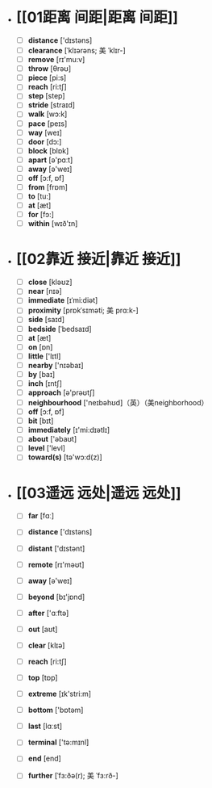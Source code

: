 - # [[01距离 间距|距离 间距]]
	- [ ] <span class="vocabulary">**distance**</span> ['dɪstəns]
	- [ ] <span class="vocabulary">**clearance**</span> [ˈklɪərəns; 美 ˈklɪr-]
	- [ ] <span class="vocabulary">**remove**</span> [rɪ'mu:v]
	- [ ] <span class="vocabulary">**throw**</span> [θrəʊ]
	- [ ] <span class="vocabulary">**piece**</span> [pi:s]
	- [ ] <span class="vocabulary">**reach**</span> [ri:tʃ]
	- [ ] <span class="vocabulary">**step**</span> [step]
	- [ ] <span class="vocabulary">**stride**</span> [straɪd]
	- [ ] <span class="vocabulary">**walk**</span> [wɔ:k]
	- [ ] <span class="vocabulary">**pace**</span> [peɪs]
	- [ ] <span class="vocabulary">**way**</span> [weɪ]
	- [ ] <span class="vocabulary">**door**</span> [dɔ:]
	- [ ] <span class="vocabulary">**block**</span> [blɒk]
	- [ ] <span class="vocabulary">**apart**</span> [ə'pɑːt]
	- [ ] <span class="vocabulary">**away**</span> [ə'weɪ]
	- [ ] <span class="vocabulary">**off**</span> [ɔ:f, ɒf]
	- [ ] <span class="vocabulary">**from**</span> [frɒm]
	- [ ] <span class="vocabulary">**to**</span> [tu:]
	- [ ] <span class="vocabulary">**at**</span> [æt]
	- [ ] <span class="vocabulary">**for**</span> [fɔ:]
	- [ ] <span class="vocabulary">**within**</span> [wɪð'ɪn]
- # [[02靠近 接近|靠近 接近]]
	- [ ] <span class="vocabulary">**close**</span> [kləʊz]
	- [ ] <span class="vocabulary">**near**</span> [nɪə]
	- [ ] <span class="vocabulary">**immediate**</span> [ɪˈmi:diət]
	- [ ] <span class="vocabulary">**proximity**</span> [prɒkˈsɪməti; 美 prɑ:k-]
	- [ ] <span class="vocabulary">**side**</span> [saɪd]
	- [ ] <span class="vocabulary">**bedside**</span> [ˈbedsaɪd]
	- [ ] <span class="vocabulary">**at**</span> [æt]
	- [ ] <span class="vocabulary">**on**</span> [ɒn]
	- [ ] <span class="vocabulary">**little**</span> ['lɪtl]
	- [ ] <span class="vocabulary">**nearby**</span> ['nɪəbaɪ]
	- [ ] <span class="vocabulary">**by**</span> [baɪ]
	- [ ] <span class="vocabulary">**inch**</span> [ɪntʃ]
	- [ ] <span class="vocabulary">**approach**</span> [ə'prəʊtʃ]
	- [ ] <span class="vocabulary">**neighbourhood**</span> ['neɪbəhʊd]（英）（美neighborhood）
	- [ ] <span class="vocabulary">**off**</span> [ɔ:f, ɒf]
	- [ ] <span class="vocabulary">**bit**</span> [bɪt]
	- [ ] <span class="vocabulary">**immediately**</span> [ɪ'mi:dɪətlɪ]
	- [ ] <span class="vocabulary">**about**</span> ['əbaʊt]
	- [ ] <span class="vocabulary">**level**</span> ['levl]
	- [ ] <span class="vocabulary">**toward(s)**</span> [tə'wɔ:d(z)]
- # [[03遥远 远处|遥远 远处]]
	- [ ] <span class="vocabulary">**far**</span> [fɑː]
	- [ ] <span class="vocabulary">**distance**</span> ['dɪstəns]
	- [ ] <span class="vocabulary">**distant**</span> ['dɪstənt]
	- [ ] <span class="vocabulary">**remote**</span> [rɪ'məʊt]
	- [ ] <span class="vocabulary">**away**</span> [ə'weɪ]
	- [ ] <span class="vocabulary">**beyond**</span> [bɪ'jɒnd]
	- [ ] <span class="vocabulary">**after**</span> ['ɑːftə]
	- [ ] <span class="vocabulary">**out**</span> [aʊt]
	- [ ] <span class="vocabulary">**clear**</span> [klɪə]
	- [ ] <span class="vocabulary">**reach**</span> [ri:tʃ]
	- [ ] <span class="vocabulary">**top**</span> [tɒp]
	- [ ] <span class="vocabulary">**extreme**</span> [ɪk'stri:m]
	- [ ] <span class="vocabulary">**bottom**</span> ['bɒtəm]
	- [ ] <span class="vocabulary">**last**</span> [lɑːst]
	- [ ] <span class="vocabulary">**terminal**</span> ['tə:mɪnl]
	- [ ] <span class="vocabulary">**end**</span> [end]
	- [ ] <span class="vocabulary">**further**</span> [ˈfɜ:ðə(r); 美 ˈfɜ:rð-]


